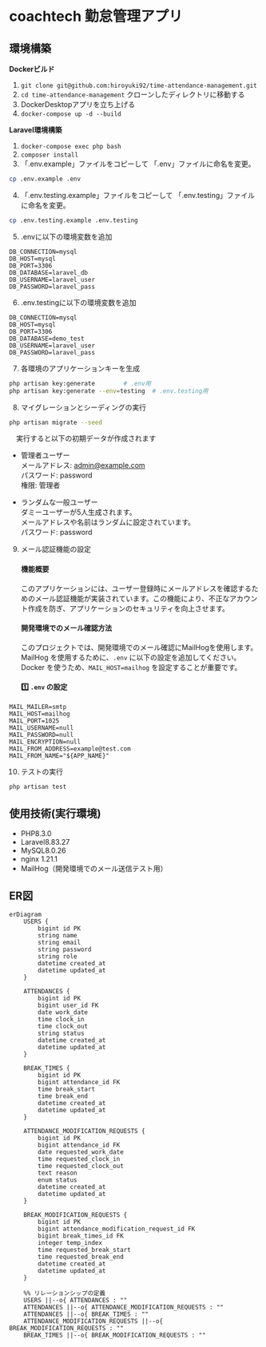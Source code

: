 # coachtech 勤怠管理アプリ

## 環境構築
**Dockerビルド**
1. `git clone git@github.com:hiroyuki92/time-attendance-management.git`
2. `cd time-attendance-management`     クローンしたディレクトリに移動する
3. DockerDesktopアプリを立ち上げる
4. `docker-compose up -d --build`

**Laravel環境構築**
1. `docker-compose exec php bash`
2. `composer install`
3. 「.env.example」ファイルをコピーして 「.env」ファイルに命名を変更。
```bash
cp .env.example .env
```
4. 「.env.testing.example」ファイルをコピーして 「.env.testing」ファイルに命名を変更。
```bash
cp .env.testing.example .env.testing
```
5. .envに以下の環境変数を追加
``` text
DB_CONNECTION=mysql
DB_HOST=mysql
DB_PORT=3306
DB_DATABASE=laravel_db
DB_USERNAME=laravel_user
DB_PASSWORD=laravel_pass
```
6. .env.testingに以下の環境変数を追加
``` text
DB_CONNECTION=mysql
DB_HOST=mysql
DB_PORT=3306
DB_DATABASE=demo_test
DB_USERNAME=laravel_user
DB_PASSWORD=laravel_pass
```
7. 各環境のアプリケーションキーを生成
``` bash
php artisan key:generate        # .env用
php artisan key:generate --env=testing  # .env.testing用
```

8. マイグレーションとシーディングの実行
``` bash
php artisan migrate --seed
```  
　実行すると以下の初期データが作成されます  
  - 管理者ユーザー  
	メールアドレス: admin@example.com  
	パスワード: password  
	権限: 管理者  
 
  - ランダムな一般ユーザー  
	ダミーユーザーが5人生成されます。  
	メールアドレスや名前はランダムに設定されています。  
	パスワード: password  

9. メール認証機能の設定  
    #### 機能概要
	このアプリケーションには、ユーザー登録時にメールアドレスを確認するためのメール認証機能が実装されています。この機能により、不正なアカウント作成を防ぎ、アプリケーションのセキュリティを向上させます。
    #### 開発環境でのメール確認方法
	このプロジェクトでは、開発環境でのメール確認にMailHogを使用します。
	MailHog を使用するために、`.env` に以下の設定を追加してください。
	Docker を使うため、`MAIL_HOST=mailhog` を設定することが重要です。
	#### **1️⃣ `.env` の設定**
```text
MAIL_MAILER=smtp
MAIL_HOST=mailhog
MAIL_PORT=1025
MAIL_USERNAME=null
MAIL_PASSWORD=null
MAIL_ENCRYPTION=null
MAIL_FROM_ADDRESS=example@test.com
MAIL_FROM_NAME="${APP_NAME}"
```


   
10. テストの実行
``` bash
php artisan test
```

## 使用技術(実行環境)
- PHP8.3.0
- Laravel8.83.27
- MySQL8.0.26
- nginx 1.21.1
- MailHog（開発環境でのメール送信テスト用）

## ER図
```mermaid
erDiagram
    USERS {
        bigint id PK
        string name
        string email
        string password
        string role
        datetime created_at
        datetime updated_at
    }
    
    ATTENDANCES {
        bigint id PK
        bigint user_id FK
        date work_date
        time clock_in
        time clock_out
        string status
        datetime created_at
        datetime updated_at
    }
    
    BREAK_TIMES {
        bigint id PK
        bigint attendance_id FK
        time break_start
        time break_end
        datetime created_at
        datetime updated_at
    }
    
    ATTENDANCE_MODIFICATION_REQUESTS {
        bigint id PK
        bigint attendance_id FK
        date requested_work_date
        time requested_clock_in
        time requested_clock_out
        text reason
        enum status
        datetime created_at
        datetime updated_at
    }
    
    BREAK_MODIFICATION_REQUESTS {
        bigint id PK
        bigint attendance_modification_request_id FK
        bigint break_times_id FK
        integer temp_index
        time requested_break_start
        time requested_break_end
        datetime created_at
        datetime updated_at
    }
    
    %% リレーションシップの定義
    USERS ||--o{ ATTENDANCES : ""
    ATTENDANCES ||--o{ ATTENDANCE_MODIFICATION_REQUESTS : ""
    ATTENDANCES ||--o{ BREAK_TIMES : ""
    ATTENDANCE_MODIFICATION_REQUESTS ||--o{ BREAK_MODIFICATION_REQUESTS : ""
    BREAK_TIMES ||--o{ BREAK_MODIFICATION_REQUESTS : ""

```
